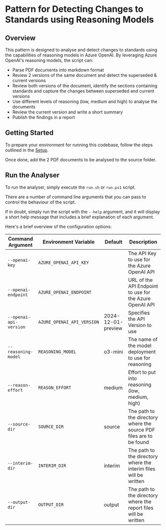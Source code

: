 # Pattern for Detecting Changes to Standards using Reasoning Models   

## Overview 

This pattern is designed to analyse and detect changes to standards using the capabilities of reasoning models in Azure OpenAI.
By leveraging Azure OpenAI's reasoning models, the script can:
  
- Parse PDF documents into markdown format
- Review 2 versions of the same document and detect the superseded & current versions
- Review both versions of the document, identify the sections containing standards and capture the changes between superseded and current versions
- Use different levels of reasoning (low, medium and high) to analyse the documents
- Review the current version and write a short summary
- Publish the findings in a report
  
## Getting Started

To prepare your environment for running this codebase, follow the steps outlined in the [Setup](./SETUP.md).

Once done, add the 2 PDF documents to be analysed to the source folder.

## Run the Analyser

To run the analyser, simply execute the `run.sh` or `run.ps1` script.

There are a number of command line arguments that you can pass to control the behaviour of the script.

If in doubt, simply run the script with the `--help` argument, and it will display a short help message that includes a brief explanation of each argument.

Here's a brief overview of the configuration options: 

| Command Argument         | Environment Variable       | Default            | Description                                                                                         | 
|--------------------------|----------------------------|--------------------|-----------------------------------------------------------------------------------------------------|
| `--openai-key`           | `AZURE_OPENAI_API_KEY`     | <not specified>    | The API Key to use for the Azure OpenAI API                                                         |
| `--openai-endpoint`      | `AZURE_OPENAI_ENDPOINT`    | <not specified>    | URL of the API Endpoint to use for the Azure OpenAI API                                             |
| `--openai-api-version`   | `AZURE_OPENAI_API_VERSION` | 2024-12-01-preview | Specifies the API Version to use                                                                    |
| `--reasoning-model`      | `REASONING_MODEL`          | o3-mini            | The name of the model deployment to use for reasoning                                               |
| `--reason-effort`        | `REASON_EFFORT`            | medium             | Effort to put into reasoning (low, medium, high)                                                    |
| `--source-dir`           | `SOURCE_DIR`               | source             | The path to the directory where the source PDF files are to be found                                | 
| `--interim-dir`          | `INTERIM_DIR`              | interim            | The path to the directory where the interim files will be written                                   |
| `--output-dir`           | `OUTPUT_DIR`               | output             | The path to the directory where the report files will be written                                    |